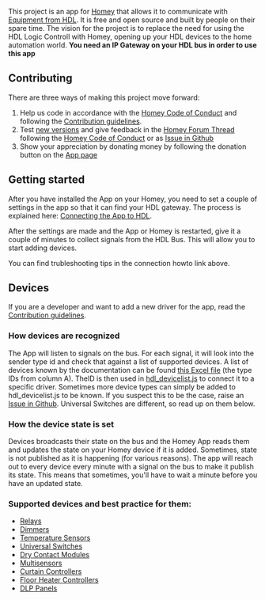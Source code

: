 This project is an app for [Homey](https://homey.app/) that allows it to communicate with [Equipment from HDL](http://hdlautomation.com/). It is free and open source and built by people on their spare time. The vision for the project is to replace the need for using the HDL Logic Controll with Homey, opening up your HDL devices to the home automation world. **You need an IP Gateway on your HDL bus in order to use this app**

## Contributing
There are three ways of making this project move forward:
1. Help us code in accordance with the [Homey Code of Conduct](CODE_OF_CONDUCT.md) and following the [Contribution guidelines](CONTRIBUTING.md).
2. Test [new versions](https://homey.app/no-no/app/com.github.alydersen.hdl-smartbus-homey/HDL-SmartBus/test/) and give feedback in the [Homey Forum Thread](https://community.homey.app/t/app-pro-hdl-smartbus/26575) following the [Homey Code of Conduct](CODE_OF_CONDUCT.md) or as [Issue in Github](CONTRIBUTING.md)
3. Show your appreciation by donating money by following the donation button on the [App page](https://homey.app/no-no/app/com.github.alydersen.hdl-smartbus-homey/HDL-SmartBus/)

## Getting started
After you have installed the App on your Homey, you need to set a couple of settings in the app so that it can find your HDL gateway. The process is explained here: [Connecting the App to HDL](CONNECTING.md).

After the settings are made and the App or Homey is restarted, give it a couple of minutes to collect signals from the HDL Bus. This will allow you to start adding devices.

You can find trubleshooting tips in the connection howto link above.

## Devices
If you are a developer and want to add a new driver for the app, read the [Contribution guidelines](CONTRIBUTING.md).

### How devices are recognized
The App will listen to signals on the bus. For each signal, it will look into the sender type id and check that against a list of supported devices. A list of devices known by the documentation can be found [this Excel file](https://github.com/alydersen/hdl-smartbus-homey/blob/master/assets/defDeviceType.xlsx) (the type IDs from column A). TheID is then used in [hdl_devicelist.js](https://github.com/alydersen/hdl-smartbus-homey/blob/master/hdl/hdl_devicelist.js) to connect it to a specific driver. Sometimes more device types can simply be added to hdl_devicelist.js to be known. If you suspect this to be the case, raise an [Issue in Github](CONTRIBUTING.md). Universal Switches are different, so read up on them below.

### How the device state is set
Devices broadcasts their state on the bus and the Homey App reads them and updates the state on your Homey device if it is added. Sometimes, state is not published as it is happening (for various reasons). The app will reach out to every device every minute with a signal on the bus to make it publish its state. This means that sometimes, you'll have to wait a minute before you have an updated state.

### Supported devices and best practice for them:
- [Relays](DEVICES_RELAYS.md)
- [Dimmers](DEVICES_DIMMERS.md)
- [Temperature Sensors](DEVICES_TEMPSENSORS.md)
- [Universal Switches](DEVICES_UVSWITCHES.md)
- [Dry Contact Modules](DEVICES_DRYCONTACTS.md)
- [Multisensors](DEVICES_MULTISENSORS.md)
- [Curtain Controllers](DEVICES_CURTAINS.md)
- [Floor Heater Controllers](DEVICES_FLOORHEATERS.md)
- [DLP Panels](DEVICES_PANELS.md)
